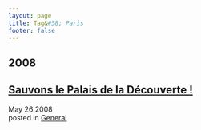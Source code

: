 ```yaml
---
layout: page
title: Tag&#58; Paris
footer: false
---
```


<div id="blog-archives" class="category">
<h2>2008</h2>

<article>
<h1><a href="/2008/05/26/sauvons-le-palais-de-la-decouverte/index.html">Sauvons le Palais de la Découverte !</a></h1>
<time datetime="2008-05-26T00:00:00-06:00" pubdate><span class='month'>May</span> <span class='day'>26</span> <span class='year'>2008</span></time>
<footer>
<span class="categories">posted in 
<a href='/categories/general/'>General</a></span>
</footer>
</article>
</div>
